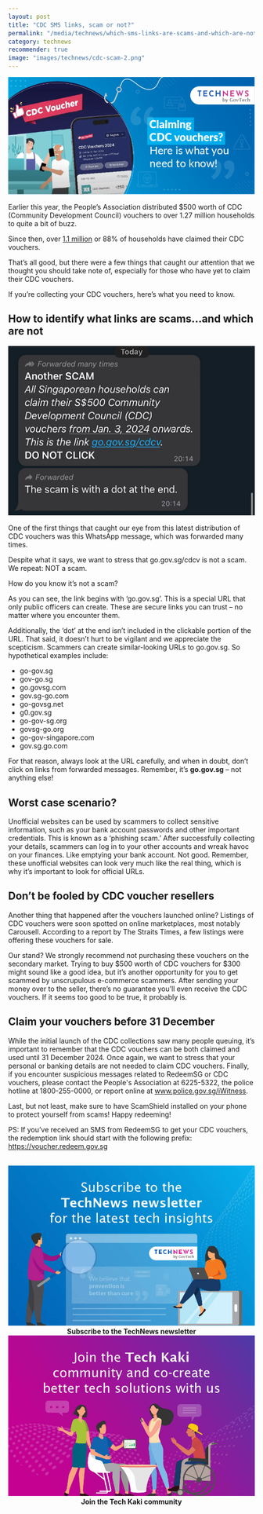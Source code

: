 ```yaml
---
layout: post
title: "CDC SMS links, scam or not?"
permalink: "/media/technews/which-sms-links-are-scams-and-which-are-not"
category: technews
recommender: true
image: "images/technews/cdc-scam-2.png"
---
```


![how to identify sms scams](/images/technews/cdc-scam-2.png)

Earlier this year, the People’s Association distributed $500 worth of CDC (Community Development Council) vouchers to over 1.27 million households to quite a bit of buzz. 

Since then, over [1.1 million](https://www.straitstimes.com/singapore/over-11-million-or-88-of-s-porean-households-have-claimed-cdc-vouchers-low-yen-ling) or 88% of households have claimed their CDC vouchers. 

That’s all good, but there were a few things that caught our attention that we thought you should take note of, especially for those who have yet to claim their CDC vouchers. 

If you’re collecting your CDC vouchers, here’s what you need to know. 

## How to identify what links are scams...and which are not 
![how to identify sms scams](/images/technews/cdc-scam-1.png)


One of the first things that caught our eye from this latest distribution of CDC vouchers was this WhatsApp message, which was forwarded many times. 

Despite what it says, we want to stress that go.gov.sg/cdcv is not a scam. We repeat: NOT a scam. 

How do you know it’s not a scam? 

As you can see, the link begins with ‘go.gov.sg’. This is a special URL that only public officers can create. These are secure links you can trust – no matter where you encounter them. 

Additionally, the ‘dot’ at the end isn’t included in the clickable portion of the URL. 
That said, it doesn’t hurt to be vigilant and we appreciate the scepticism. Scammers can create similar-looking URLs to go.gov.sg. 
So hypothetical examples include:
- go-gov.sg
- gov-go.sg
- go.govsg.com
- gov.sg-go.com
- go-govsg.net
- g0.gov.sg
- go-gov-sg.org
- govsg-go.org
- go-gov-singapore.com
- gov.sg.go.com

For that reason, always look at the URL carefully, and when in doubt, don’t click on links from forwarded messages. 
Remember, it’s **go.gov.sg** – not anything else! 

## Worst case scenario? 
Unofficial websites can be used by scammers to collect sensitive information, such as your bank account passwords and other important credentials. This is known as a ‘phishing scam.’  After successfully collecting your details, scammers can log in to your other accounts and wreak havoc on your finances.  Like emptying your bank account. Not good. Remember, these unofficial websites can look very much like the real thing, which is why it’s important to look for official URLs. 

## Don’t be fooled by CDC voucher resellers 
Another thing that happened after the vouchers launched online? Listings of CDC vouchers were soon spotted on online marketplaces, most notably Carousell.  According to a report by The Straits Times, a few listings were offering these vouchers for sale. 

Our stand? We strongly recommend not purchasing these vouchers on the secondary market.  Trying to buy $500 worth of CDC vouchers for $300 might sound like a good idea, but it’s another opportunity for you to get scammed by unscrupulous e-commerce scammers. After sending your money over to the seller, there’s no guarantee you’ll even receive the CDC vouchers. If it seems too good to be true, it probably is. 

## Claim your vouchers before 31 December

While the initial launch of the CDC collections saw many people queuing, it’s important to remember that the CDC vouchers can be both claimed and used until 31 December 2024. 
Once again, we want to stress that your personal or banking details are not needed to claim CDC vouchers.
Finally, if you encounter suspicious messages related to RedeemSG or CDC vouchers, please contact the People's Association at 6225-5322, the police hotline at 1800-255-0000, or report online at www.police.gov.sg/iWitness. 

Last, but not least, make sure to have ScamShield installed on your phone to protect yourself from scams!
Happy redeeming!

PS:  If you’ve received an SMS from RedeemSG to get your CDC vouchers, the redemption link should start with the following prefix: https://voucher.redeem.gov.sg

<br>

<div class="row">
  <div class="col" style="text-align: center">
    <a href="https://go.gov.sg/tnblog-to-tnsub" target="_blank">	 	    
      <img src="/images/technews/TN_footer.png" alt="Subscribe to the TechNews newsletter" /></a>
    <figcaption><b>Subscribe to the TechNews newsletter</b></figcaption>
  </div>

  <div class="col" style="text-align: center">
    <a href="https://go.gov.sg/tnblog-to-tkcommunity" target="_blank">		  
      <img src="/images/technews/TK_footer.png" alt="Join the Tech Kaki community" /></a>
    <figcaption><b>Join the Tech Kaki community</b></figcaption>
  </div>

